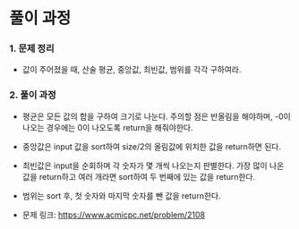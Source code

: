 # 풀이 과정
### 1. 문제 정리
- 값이 주어졌을 때, 산술 평균, 중앙값, 최빈값, 범위를 각각 구하여라.

### 2. 풀이 과정
- 평균은 모든 값의 합을 구하여 크기로 나눈다. 주의할 점은 반올림을 해야하며, -0이 나오는 경우에는 0이 나오도록 return을 해줘야한다.
- 중앙값은 input 값을 sort하여 size/2의 올림값에 위치한 값을 return하면 된다.
- 최빈값은 input을 순회하며 각 숫자가 몇 개씩 나오는지 판별한다. 가장 많이 나온 값을 return하고 여러 개라면 sort하여 두 번째에 있는 값을 return한다.
- 범위는 sort 후, 첫 숫자와 마지막 숫자를 뺀 값을 return한다.

- 문제 링크: https://www.acmicpc.net/problem/2108
